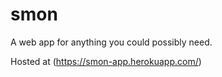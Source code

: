 # smon
A web app for anything you could possibly need.

Hosted at
(https://smon-app.herokuapp.com/)

